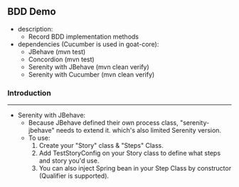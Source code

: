BDD Demo
---

- description:
  - Record BDD implementation methods
- dependencies (Cucumber is used in goat-core):
  - JBehave (mvn test)
  - Concordion (mvn test)
  - Serenity with JBehave (mvn clean verify)
  - Serenity with Cucumber (mvn clean verify)

### Introduction

---

- Serenity with JBehave: 
  - Because JBehave defined their own process class, "serenity-jbehave" needs to extend it. which's also limited Serenity version.
  - To use: 
    1. Create your "Story" class & "Steps" Class.
    2. Add TestStoryConfig on your Story class to define what steps and story you'd use.
    3. You can also inject Spring bean in your Step Class by constructor (Qualifier is supported).